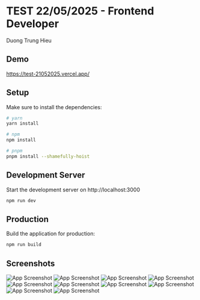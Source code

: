 # TEST 22/05/2025 - Frontend Developer

Duong Trung Hieu

## Demo

https://test-21052025.vercel.app/

## Setup

Make sure to install the dependencies:

```bash
# yarn
yarn install

# npm
npm install

# pnpm
pnpm install --shamefully-hoist
```

## Development Server

Start the development server on http://localhost:3000

```bash
npm run dev
```

## Production

Build the application for production:

```bash
npm run build
```

## Screenshots

![App Screenshot](https://cdn.hieu98.space/heathcliff-v2/upload/record/682e823fe4b039de7e7247ad.png)
![App Screenshot](https://cdn.hieu98.space/heathcliff-v2/upload/record/682e823fe4b039de7e7247ae.png)
![App Screenshot](https://cdn.hieu98.space/heathcliff-v2/upload/record/682e8240e4b039de7e7247af.png)
![App Screenshot](https://cdn.hieu98.space/heathcliff-v2/upload/record/682e8241e4b039de7e7247b0.png)
![App Screenshot](https://cdn.hieu98.space/heathcliff-v2/upload/record/682e8241e4b039de7e7247b1.png)
![App Screenshot](https://cdn.hieu98.space/heathcliff-v2/upload/record/682e8242e4b039de7e7247b2.png)
![App Screenshot](https://cdn.hieu98.space/heathcliff-v2/upload/record/682e8242e4b039de7e7247b3.png)
![App Screenshot](https://cdn.hieu98.space/heathcliff-v2/upload/record/682e8242e4b039de7e7247b4.png)
![App Screenshot](https://cdn.hieu98.space/heathcliff-v2/upload/record/682e8243e4b039de7e7247b5.png)
![App Screenshot](https://cdn.hieu98.space/heathcliff-v2/upload/record/682e8244e4b039de7e7247b6.png)
